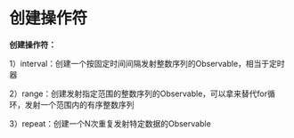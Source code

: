 # 创建操作符
**创建操作符：**

1）interval：创建一个按固定时间间隔发射整数序列的Observable，相当于定时器

2）range：创建发射指定范围的整数序列的Observable，可以拿来替代for循环，发射一个范围内的有序整数序列

3）repeat：创建一个N次重复发射特定数据的Observable